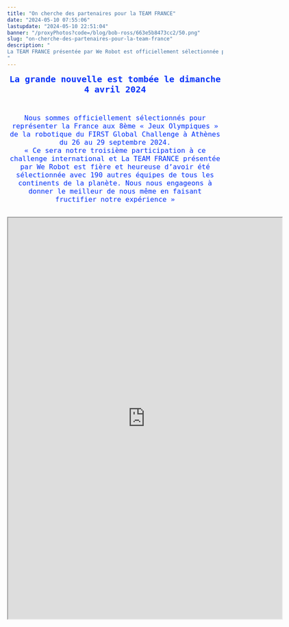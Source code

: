 ```yaml
---
title: "On cherche des partenaires pour la TEAM FRANCE"
date: "2024-05-10 07:55:06"
lastupdate: "2024-05-10 22:51:04"
banner: "/proxyPhotos?code=/blog/bob-ross/663e5b8473cc2/50.png"
slug: "on-cherche-des-partenaires-pour-la-team-france"
description: " 
La TEAM FRANCE présentée par We Robot est officiellement sélectionnée pour le FIRST Global Challenge ATHENS 2024, les Jeux Olympiques junior de la Robotique
"
---
```

<p style="text-align: center;"><span style="font-size:20px;"><tt><big><small><span style="color:#0432FA;"><strong>La grande nouvelle est tombée le dimanche 4 avril 2024</strong></span></small></big></tt></span></p>

<br>

<p style="text-align: center;"><span style="font-size:16px;"><tt><small><big><span style="color:#0432FA;">Nous sommes officiellement sélectionnés pour représenter la France aux 8ème « Jeux Olympiques » de la robotique du FIRST Global Challenge à Athènes du 26 au 29 septembre 2024.<br />
« Ce sera notre troisième participation à ce challenge international et La TEAM FRANCE
présentée par We Robot est fière et heureuse d’avoir été sélectionnée avec 190 autres équipes de tous les continents de la planète. Nous nous engageons à donner le meilleur de nous même en faisant fructifier notre expérience »
</span></big></small></tt></span></p>

<br>

<iframe src="https://drive.google.com/file/d/19hX-_XkJvoIrtbp3XJ20zgZGFvKw-2-v/preview" width="640" height="936" allow="autoplay"></iframe>

    